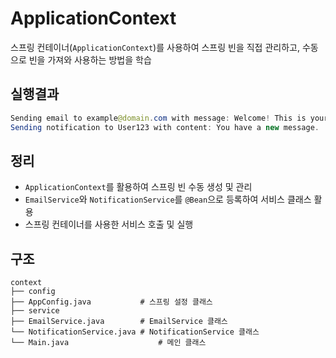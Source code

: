 # ApplicationContext
스프링 컨테이너(`ApplicationContext`)를 사용하여 스프링 빈을 직접 관리하고, 수동으로 빈을 가져와 사용하는 방법을 학습

## 실행결과
```java
Sending email to example@domain.com with message: Welcome! This is your first email.
Sending notification to User123 with content: You have a new message.
```

## 정리

- `ApplicationContext`를 활용하여 스프링 빈 수동 생성 및 관리
- `EmailService`와 `NotificationService`를 `@Bean`으로 등록하여 서비스 클래스 활용
- 스프링 컨테이너를 사용한 서비스 호출 및 실행


## 구조
```plaintext
context
├── config
├── AppConfig.java           # 스프링 설정 클래스
├── service
├── EmailService.java        # EmailService 클래스
└── NotificationService.java # NotificationService 클래스
└── Main.java                    # 메인 클래스
```
